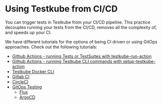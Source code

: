 # Using Testkube from CI/CD

You can trigger tests in Testkube from your CI/CD pipeline. This practice decouples running your tests from the CI/CD, removes all the complexity of, and speeds up your CI.

We have different tutorials for the options of being CI driven or using GitOps approaches. Check out the following tutorials: 

- [Github Actions - running Tests or TestSuites with testkube-run-action](./run-tests-with-github-actions.md)
- [Github Actions - running Testkube CLI commands with setup-testkube-action](./github-actions.md)
- [Testkube Docker CLI](./testkube-cli-docker.md)
- [Gitlab CI](./gitlab.md)
- [CircleCI](./circleci.md)
- [GitOps Testing](./gitops-overview.md)
  - [Flux](./flux-integration.md)
  - [ArgoCD](./argocd-integration.md)
